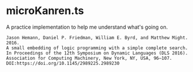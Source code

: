 # microKanren.ts

A practice implementation to help me understand what's going on.

```
Jason Hemann, Daniel P. Friedman, William E. Byrd, and Matthew Might. 2016. 
A small embedding of logic programming with a simple complete search. 
In Proceedings of the 12th Symposium on Dynamic Languages (DLS 2016). 
Association for Computing Machinery, New York, NY, USA, 96–107. DOI:https://doi.org/10.1145/2989225.2989230
```
